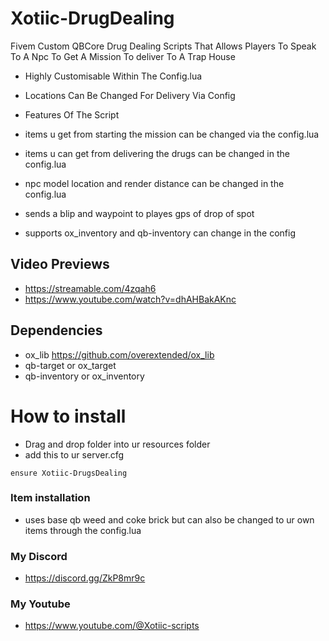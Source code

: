 # Xotiic-DrugDealing
Fivem Custom QBCore Drug Dealing Scripts That Allows Players To Speak To A Npc To Get A Mission To deliver To A Trap House

- Highly Customisable Within The Config.lua
- Locations Can Be Changed For Delivery Via Config

- Features Of The Script
- items u get from starting the mission can be changed via the config.lua
- items u can get from delivering the drugs can be changed in the config.lua
- npc model location and render distance can be changed in the config.lua 
- sends a blip and waypoint to playes gps of drop of spot
- supports ox_inventory and qb-inventory can change in the config

## Video Previews
- https://streamable.com/4zqah6
- https://www.youtube.com/watch?v=dhAHBakAKnc

## Dependencies
- ox_lib https://github.com/overextended/ox_lib
- qb-target or ox_target
- qb-inventory or ox_inventory

# How to install
 
- Drag and drop folder into ur resources folder
- add this to ur server.cfg
```
ensure Xotiic-DrugsDealing
```
### Item installation
- uses base qb weed and coke brick but can also be changed to ur own items through the config.lua

### My Discord
- https://discord.gg/ZkP8mr9c

### My Youtube
- https://www.youtube.com/@Xotiic-scripts
